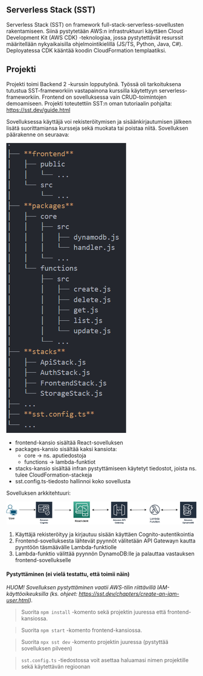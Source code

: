 ## Serverless Stack (SST)

Serverless Stack (SST) on framework full-stack-serverless-sovellusten rakentamiseen. Siinä pystytetään AWS:n infrastruktuuri käyttäen Cloud Development Kit (AWS CDK) -teknologiaa, jossa pystytettävät resurssit määritellään nykyaikaisilla ohjelmointikielillä (JS/TS, Python, Java, C#). Deployatessa CDK kääntää koodin CloudFormation templaatiksi.

## Projekti

Projekti toimi Backend 2 -kurssin lopputyönä. Työssä oli tarkoituksena tutustua SST-frameworkiin vastapainona kurssilla käytettyyn serverless-frameworkiin. Frontend on sovelluksessa vain CRUD-toimintojen demoamiseen. Projekti toteutettiin SST:n oman tutoriaalin pohjalta: https://sst.dev/guide.html

Sovelluksessa käyttäjä voi rekisteröitymisen ja sisäänkirjautumisen jälkeen lisätä suorittamiansa kursseja sekä muokata tai poistaa niitä. Sovelluksen päärakenne on seuraava:

<img src="./img/tree.png">

- frontend-kansio sisältää React-sovelluksen
- packages-kansio sisältää kaksi kansiota:
	- core -> ns. aputiedostoja
	- functions -> lambda-funktiot
- stacks-kansio sisältää infran pystyttämiseen käytetyt tiedostot, joista ns. tulee CloudFormation-stackeja
- sst.config.ts-tiedosto hallinnoi koko sovellusta

Sovelluksen arkkitehtuuri:

<img src="./img/architecture.png">

1. Käyttäjä rekisteröityy ja kirjautuu sisään käyttäen Cognito-autentikointia
2. Frontend-sovelluksesta lähtevät pyynnöt välitetään API Gatewayn kautta pyyntöön täsmäävälle Lambda-funktiolle
3. Lambda-funktio välittää pyynnön DynamoDB:lle ja palauttaa vastauksen frontend-sovellukselle

#### Pystyttäminen (ei vielä testattu, että toimii näin)
*HUOM! Sovelluksen pystyttäminen vaatii AWS-tilin riittävillä IAM-käyttöoikeuksilla (ks. ohjeet: https://sst.dev/chapters/create-an-iam-user.html).*

> Suorita `npm install` -komento sekä projektin juuressa että frontend-kansiossa.

> Suorita `npm start` -komento frontend-kansiossa.

> Suorita `npx sst dev` -komento projektin juuressa (pystyttää sovelluksen pilveen)

> `sst.config.ts` -tiedostossa voit asettaa haluamasi nimen projektille sekä käytettävän regioonan